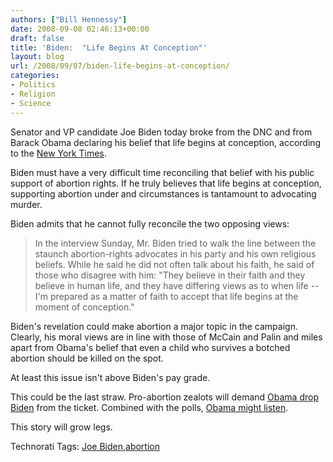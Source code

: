 ```yaml
---
authors: ["Bill Hennessy"]
date: 2008-09-08 02:46:13+00:00
draft: false
title: 'Biden:  "Life Begins At Conception"'
layout: blog
url: /2008/09/07/biden-life-begins-at-conception/
categories:
- Politics
- Religion
- Science
---
```


Senator and VP candidate Joe Biden today broke from the DNC and from Barack Obama declaring his belief that life begins at conception, according to the [New York Times](https://www.nytimes.com/2008/09/08/us/politics/08campaign.html?_r=1&hp&oref=slogin).

 

Biden must have a very difficult time reconciling that belief with his public support of abortion rights. If he truly believes that life begins at conception, supporting abortion under and circumstances is tantamount to advocating murder.

 

Biden admits that he cannot fully reconcile the two opposing views:

 

>   
> 
> In the interview Sunday, Mr. Biden tried to walk the line between the staunch abortion-rights advocates in his party and his own religious beliefs. While he said he did not often talk about his faith, he said of those who disagree with him: "They believe in their faith and they believe in human life, and they have differing views as to when life -- I'm prepared as a matter of faith to accept that life begins at the moment of conception."
> 
> 

 

Biden's revelation could make abortion a major topic in the campaign. Clearly, his moral views are in line with those of McCain and Palin and miles apart from Obama's belief that even a child who survives a botched abortion should be killed on the spot.

 

At least this issue isn't above Biden's pay grade.

 

This could be the last straw. Pro-abortion zealots will demand [Obama drop Biden](https://hennessysview.com/2008/09/06/the-post-palin-electoral-college-map/) from the ticket. Combined with the polls, [Obama might listen](https://hennessysview.com/2008/09/07/holy-hockey-mom-mccain-double-digits-with-likely-voters/).

 

This story will grow legs.

 

Technorati Tags: [Joe Biden](https://technorati.com/tags/Joe%20Biden),[abortion](https://technorati.com/tags/abortion)
